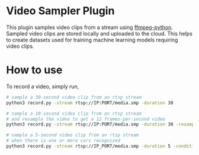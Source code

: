 # Video Sampler Plugin
This plugin samples video clips from a stream using [ffmpeg-python](https://github.com/kkroening/ffmpeg-python). Sampled video clips are stored locally and uploaded to the cloud. This helps to create datasets used for training machine learning models requiring video clips.

# How to use
To record a video, simply run,
```bash
# sample a 30-second video clip from an rtsp stream
python3 record.py -stream rtsp://IP:PORT/media.smp -duration 30

# sample a 10-second video clip from an rtsp stream
# and resample the video to get a 12 frames-per-second video
python3 record.py -stream rtsp://IP:PORT/media.smp -duration 30 -resampling -resampling-fps 12

# sample a 5-second video clip from an rtsp stream
# when there is one or more cars recognized
python3 record.py -stream rtsp://IP_PORT/media.smp -duration 5 -condition "env.count.car > 0"
```
